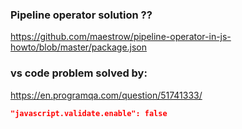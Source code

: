 
### Pipeline operator solution ??
<https://github.com/maestrow/pipeline-operator-in-js-howto/blob/master/package.json>

### vs code problem solved by:
<https://en.programqa.com/question/51741333/>

```json
"javascript.validate.enable": false
```